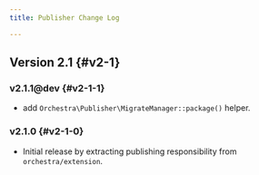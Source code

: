 ```yaml
---
title: Publisher Change Log

---
```


## Version 2.1 {#v2-1}

### v2.1.1@dev {#v2-1-1}

* add `Orchestra\Publisher\MigrateManager::package()` helper.

### v2.1.0 {#v2-1-0}

* Initial release by extracting publishing responsibility from `orchestra/extension`.